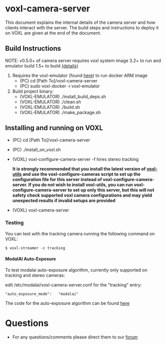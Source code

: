 # voxl-camera-server

This document explains the internal details of the camera server and how clients interact with the server. The build steps and instructions to deploy it on VOXL are given at the end of the document.

## Build Instructions

NOTE: v0.5.0+ of camera server requires voxl system image 3.2+ to run and emulator build 1.5+ to build [(details)](https://docs.modalai.com/voxl-system-image/)

1. Requires the voxl-emulator (found [here](https://gitlab.com/voxl-public/voxl-docker)) to run docker ARM image
    * (PC) cd [Path To]/voxl-camera-server
    * (PC) sudo voxl-docker -i voxl-emulator
2. Build project binary:
    * (VOXL-EMULATOR) ./install_build_deps.sh
    * (VOXL-EMULATOR) ./clean.sh
    * (VOXL-EMULATOR) ./build.sh
    * (VOXL-EMULATOR) ./make_package.sh

## Installing and running on VOXL

* (PC) cd [Path To]/voxl-camera-server
* (PC) ./install_on_voxl.sh
* (VOXL) voxl-configure-camera-server -f hires stereo tracking

  __It is strongly recommended that you install the latest version of [voxl-utils](https://gitlab.com/voxl-public/utilities/voxl-utils) and use the voxl-configure-cameras script to set up the configuration file for this server instead of voxl-configure-camera-server. If you do not wish to install voxl-utils, you can run voxl-configure-camera-server to set up only this server, but this will not safety check supported voxl camera configurations and may yield unexpected results if invalid setups are provided__
* (VOXL) voxl-camera-server

### Testing

You can test with the tracking camera running the following command on VOXL:

```
$ voxl-streamer -c tracking
```

#### ModalAI Auto-Exposure

To test modalai auto-exposure algorithm, currently only supported on tracking and stereo cameras:

edit /etc/modalai/voxl-camera-server.conf for the "tracking" entry:

```
"auto_exposure_mode":   "modalai"
```

The code for the auto-exposure algorithm can be found [here](https://gitlab.com/voxl-public/modal-pipe-architecture/voxl-mpa-exposure)

Questions
=========
* For any questions/comments please direct them to our [forum](https://forum.modalai.com/category/20/modal-pipe-architecture-mpa)
